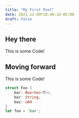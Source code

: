 ```yaml
---
title: "My First Post"
date: 2021-12-09T10:40:14-05:00
draft: false
---
```



## Hey there
This is some Code! 
## Moving forward
This is some Code! 

```rust {linenos=inline,hl_lines=[]}
struct Foo { 
    bar: Box<Vec<T>>, 
    bar: String, 
    baz: u64
}
let foo = 'bar';
```


<!--more-->
